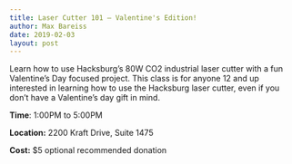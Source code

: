 ```yaml
---
title: Laser Cutter 101 — Valentine's Edition!
author: Max Bareiss
date: 2019-02-03
layout: post
---
```


Learn how to use Hacksburg’s 80W CO2 industrial laser cutter with a fun Valentine’s Day focused project.
This class is for anyone 12 and up interested in learning how to use the Hacksburg laser cutter, even if you don’t have a Valentine’s day gift in mind.

**Time**: 1:00PM to 5:00PM

**Location:** 2200 Kraft Drive, Suite 1475

**Cost:** $5 optional recommended donation
